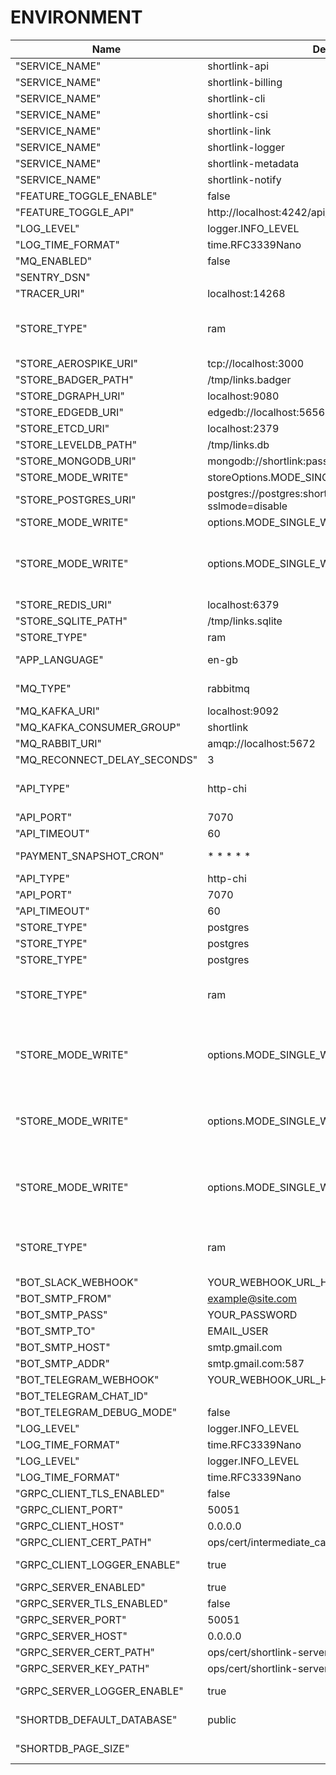 <!---
File generated by cli. DO NOT EDIT.
-->

# ENVIRONMENT

| Name                         | Default Value                                                          | Description                                                                             |
|------------------------------|------------------------------------------------------------------------|-----------------------------------------------------------------------------------------|
| "SERVICE_NAME"               | shortlink-api                                                          |                                                                                         |
| "SERVICE_NAME"               | shortlink-billing                                                      |                                                                                         |
| "SERVICE_NAME"               | shortlink-cli                                                          |                                                                                         |
| "SERVICE_NAME"               | shortlink-csi                                                          |                                                                                         |
| "SERVICE_NAME"               | shortlink-link                                                         |                                                                                         |
| "SERVICE_NAME"               | shortlink-logger                                                       |                                                                                         |
| "SERVICE_NAME"               | shortlink-metadata                                                     |                                                                                         |
| "SERVICE_NAME"               | shortlink-notify                                                       |                                                                                         |
| "FEATURE_TOGGLE_ENABLE"      | false                                                                  |                                                                                         |
| "FEATURE_TOGGLE_API"         | http://localhost:4242/api/                                             |                                                                                         |
| "LOG_LEVEL"                  | logger.INFO_LEVEL                                                      |                                                                                         |
| "LOG_TIME_FORMAT"            | time.RFC3339Nano                                                       |                                                                                         |
| "MQ_ENABLED"                 | false                                                                  | Enabled MQ                                                                              |
| "SENTRY_DSN"                 |                                                                        | key for sentry                                                                          |
| "TRACER_URI"                 | localhost:14268                                                        | Tracing addr:host                                                                       |
| "STORE_TYPE"                 | ram                                                                    | Select: postgres, mongo, redis, dgraph, sqlite, leveldb, badger, ram                    |
| "STORE_AEROSPIKE_URI"        | tcp://localhost:3000                                                   | Aerospike URI                                                                           |
| "STORE_BADGER_PATH"          | /tmp/links.badger                                                      | Badger path to file                                                                     |
| "STORE_DGRAPH_URI"           | localhost:9080                                                         | DGRAPH URI                                                                              |
| "STORE_EDGEDB_URI"           | edgedb://localhost:5656                                                | EdgeDB URI                                                                              |
| "STORE_ETCD_URI"             | localhost:2379                                                         | ETCD URI                                                                                |
| "STORE_LEVELDB_PATH"         | /tmp/links.db                                                          | LevelDB path to file                                                                    |
| "STORE_MONGODB_URI"          | mongodb://shortlink:password@localhost:27017/shortlink                 | MongoDB URI                                                                             |
| "STORE_MODE_WRITE"           | storeOptions.MODE_SINGLE_WRITE                                         | mode write to db                                                                        |
| "STORE_POSTGRES_URI"         | postgres://postgres:shortlink@localhost:5432/shortlink?sslmode=disable | Postgres URI                                                                            |
| "STORE_MODE_WRITE"           | options.MODE_SINGLE_WRITE                                              | mode write to db                                                                        |
| "STORE_MODE_WRITE"           | options.MODE_SINGLE_WRITE                                              | mode write to db. Select: 0 (MODE_SINGLE_WRITE), 1 (MODE_BATCH_WRITE)                   |
| "STORE_REDIS_URI"            | localhost:6379                                                         | Redis URI                                                                               |
| "STORE_SQLITE_PATH"          | /tmp/links.sqlite                                                      | SQLite URI                                                                              |
| "STORE_TYPE"                 | ram                                                                    | Select: postgres                                                                        |
| "APP_LANGUAGE"               | en-gb                                                                  | Select: en-gb, de-DE, fr-CH                                                             |
| "MQ_TYPE"                    | rabbitmq                                                               | Select: kafka, rabbitmq, nats                                                           |
| "MQ_KAFKA_URI"               | localhost:9092                                                         | Kafka URI                                                                               |
| "MQ_KAFKA_CONSUMER_GROUP"    | shortlink                                                              | Kafka consumer group                                                                    |
| "MQ_RABBIT_URI"              | amqp://localhost:5672                                                  | RabbitMQ URI                                                                            |
| "MQ_RECONNECT_DELAY_SECONDS" | 3                                                                      | nolint:gomnd                                                                            |
| "API_TYPE"                   | http-chi                                                               | Select: http-chi, gRPC-web, graphql, cloudevents                                        |
| "API_PORT"                   | 7070                                                                   | nolint:gomnd                                                                            |
| "API_TIMEOUT"                | 60                                                                     | nolint:gomnd                                                                            |
| "PAYMENT_SNAPSHOT_CRON"      | * * * * *                                                              | check snapshot by timeout                                                               |
| "API_TYPE"                   | http-chi                                                               | Select: http-chi                                                                        |
| "API_PORT"                   | 7070                                                                   | nolint:gomnd                                                                            |
| "API_TIMEOUT"                | 60                                                                     | nolint:gomnd                                                                            |
| "STORE_TYPE"                 | postgres                                                               | Select: postgres                                                                        |
| "STORE_TYPE"                 | postgres                                                               | Select: postgres                                                                        |
| "STORE_TYPE"                 | postgres                                                               | Select: postgres                                                                        |
| "STORE_TYPE"                 | ram                                                                    | Select: postgres, mongo, redis, dgraph, sqlite, leveldb, badger, ram                    |
| "STORE_MODE_WRITE"           | options.MODE_SINGLE_WRITE                                              | mode write to db. Select: 0 (MODE_SINGLE_WRITE), 1 (MODE_BATCH_WRITE)                   |
| "STORE_MODE_WRITE"           | options.MODE_SINGLE_WRITE                                              | mode write to db. Select: 0 (MODE_SINGLE_WRITE), 1 (MODE_BATCH_WRITE)                   |
| "STORE_MODE_WRITE"           | options.MODE_SINGLE_WRITE                                              | mode write to db. Select: 0 (MODE_SINGLE_WRITE), 1 (MODE_BATCH_WRITE)                   |
| "STORE_TYPE"                 | ram                                                                    | Select: postgres, mongo, redis, dgraph, sqlite, leveldb, badger, ram, scylla, cassandra |
| "BOT_SLACK_WEBHOOK"          | YOUR_WEBHOOK_URL_HERE                                                  | Your webhook URL                                                                        |
| "BOT_SMTP_FROM"              | example@site.com                                                       |                                                                                         |
| "BOT_SMTP_PASS"              | YOUR_PASSWORD                                                          |                                                                                         |
| "BOT_SMTP_TO"                | EMAIL_USER                                                             |                                                                                         |
| "BOT_SMTP_HOST"              | smtp.gmail.com                                                         |                                                                                         |
| "BOT_SMTP_ADDR"              | smtp.gmail.com:587                                                     |                                                                                         |
| "BOT_TELEGRAM_WEBHOOK"       | YOUR_WEBHOOK_URL_HERE                                                  | Your webhook URL                                                                        |
| "BOT_TELEGRAM_CHAT_ID"       |                                                                        | Your chat ID                                                                            |
| "BOT_TELEGRAM_DEBUG_MODE"    | false                                                                  | Debug mode                                                                              |
| "LOG_LEVEL"                  | logger.INFO_LEVEL                                                      |                                                                                         |
| "LOG_TIME_FORMAT"            | time.RFC3339Nano                                                       |                                                                                         |
| "LOG_LEVEL"                  | logger.INFO_LEVEL                                                      |                                                                                         |
| "LOG_TIME_FORMAT"            | time.RFC3339Nano                                                       |                                                                                         |
| "GRPC_CLIENT_TLS_ENABLED"    | false                                                                  | gRPC tls                                                                                |
| "GRPC_CLIENT_PORT"           | 50051                                                                  | gRPC port                                                                               |
| "GRPC_CLIENT_HOST"           | 0.0.0.0                                                                | gRPC host                                                                               |
| "GRPC_CLIENT_CERT_PATH"      | ops/cert/intermediate_ca.pem                                           | gRPC client cert                                                                        |
| "GRPC_CLIENT_LOGGER_ENABLE"  | true                                                                   | Enable logging for gRPC-client                                                          |
| "GRPC_SERVER_ENABLED"        | true                                                                   | gRPC server enable                                                                      |
| "GRPC_SERVER_TLS_ENABLED"    | false                                                                  | gRPC tls                                                                                |
| "GRPC_SERVER_PORT"           | 50051                                                                  | gRPC port                                                                               |
| "GRPC_SERVER_HOST"           | 0.0.0.0                                                                | gRPC host                                                                               |
| "GRPC_SERVER_CERT_PATH"      | ops/cert/shortlink-server.pem                                          | gRPC server cert                                                                        |
| "GRPC_SERVER_KEY_PATH"       | ops/cert/shortlink-server-key.pem                                      | gRPC server key                                                                         |
| "GRPC_SERVER_LOGGER_ENABLE"  | true                                                                   | Enable logging for gRPC-client                                                          |
| "SHORTDB_DEFAULT_DATABASE"   | public                                                                 | ShortDB default database                                                                |
| "SHORTDB_PAGE_SIZE"          |                                                                        | ShortDB default page of size                                                            |
